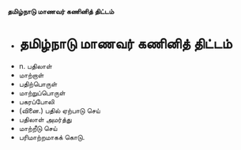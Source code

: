 **தமிழ்நாடு மாணவர் கணினித் திட்டம்**
- # தமிழ்நாடு மாணவர் கணினித் திட்டம்
- n. பதிலாள்
- மாற்றாள்
- பதிற்பொருள்
- மாற்றுப்பொருள்
-  பகரப்போலி
- (வினை.) பதில் ஏற்பாடு செய்
- பதிலாள் அமர்த்து
- மாற்றீடு செய்
- பரிமாற்றமாகக் கொடு.

